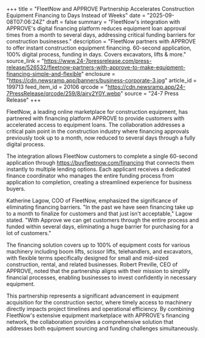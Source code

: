 +++
title = "FleetNow and APPROVE Partnership Accelerates Construction Equipment Financing to Days Instead of Weeks"
date = "2025-09-08T07:06:24Z"
draft = false
summary = "FleetNow's integration with APPROVE's digital financing platform reduces equipment loan approval times from a month to several days, addressing critical funding barriers for construction businesses."
description = "FleetNow partners with APPROVE to offer instant construction equipment financing. 60-second application, 100% digital process, funding in days. Covers excavators, lifts & more."
source_link = "https://www.24-7pressrelease.com/press-release/526532/fleetnow-partners-with-approve-to-make-equipment-financing-simple-and-flexible"
enclosure = "https://cdn.newsramp.app/banners/business-corporate-3.jpg"
article_id = 199713
feed_item_id = 20106
qrcode = "https://cdn.newsramp.app/24-7PressRelease/qrcode/259/8/airy2Y0Y.webp"
source = "24-7 Press Release"
+++

<p>FleetNow, a leading online marketplace for construction equipment, has partnered with financing platform APPROVE to provide customers with accelerated access to equipment loans. The collaboration addresses a critical pain point in the construction industry where financing approvals previously took up to a month, now reduced to several days through a fully digital process.</p><p>The integration allows FleetNow customers to complete a single 60-second application through <a href="https://buyfleetnow.com/financing" rel="nofollow" target="_blank">https://buyfleetnow.com/financing</a> that connects them instantly to multiple lending options. Each applicant receives a dedicated finance coordinator who manages the entire funding process from application to completion, creating a streamlined experience for business buyers.</p><p>Katherine Lagow, COO of FleetNow, emphasized the significance of eliminating financing barriers. "In the past we have seen financing take up to a month to finalize for customers and that just isn't acceptable," Lagow stated. "With Approve we can get customers through the entire process and funded within several days, eliminating a huge barrier for purchasing for a lot of customers."</p><p>The financing solution covers up to 100% of equipment costs for various machinery including boom lifts, scissor lifts, telehandlers, and excavators, with flexible terms specifically designed for small and mid-sized construction, rental, and related businesses. Robert Preville, CEO of APPROVE, noted that the partnership aligns with their mission to simplify financial processes, enabling businesses to invest confidently in necessary equipment.</p><p>This partnership represents a significant advancement in equipment acquisition for the construction sector, where timely access to machinery directly impacts project timelines and operational efficiency. By combining FleetNow's extensive equipment marketplace with APPROVE's financing network, the collaboration provides a comprehensive solution that addresses both equipment sourcing and funding challenges simultaneously.</p>